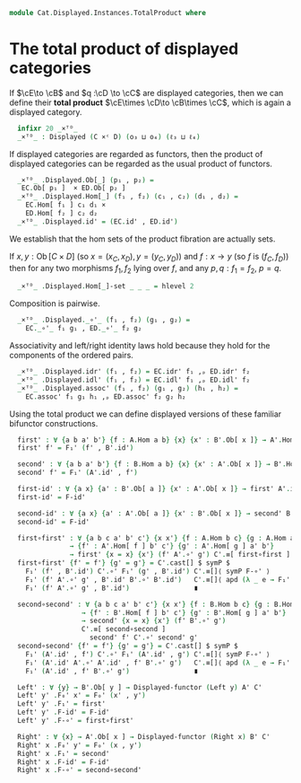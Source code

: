 <!--
```agda
open import 1Lab.HLevel.Universe
open import 1Lab.HLevel.Closure
open import 1Lab.Type.Sigma

open import Cat.Instances.Sets.Complete
open import Cat.Displayed.Functor
open import Cat.Instances.Product
open import Cat.Diagram.Product
open import Cat.Displayed.Base
open import Cat.Instances.Sets
open import Cat.Prelude
open import Cat.Base

import Cat.Displayed.Reasoning as DR
import Cat.Functor.Bifunctor
```
-->

```agda
module Cat.Displayed.Instances.TotalProduct where
```
<!--
```agda
module _ 
  {o₁ ℓ₁ o₂ ℓ₂ o₃ ℓ₃ o₄ ℓ₄}
  {C : Precategory o₁ ℓ₁}
  {D : Precategory o₂ ℓ₂}
  (EC : Displayed C o₃ ℓ₃) (ED : Displayed D o₄ ℓ₄) where
  private module EC = Displayed EC
  private module ED = Displayed ED
```
-->

# The total product of displayed categories

If $\cE\to \cB$ and $q :\cD \to \cC$ are
displayed categories, then we can define their **total product**
$\cE\times \cD\to \cB\times \cC$,
which is again a displayed category.

```agda
  infixr 20 _×ᵀᴰ_
  _×ᵀᴰ_ : Displayed (C ×ᶜ D) (o₃ ⊔ o₄) (ℓ₃ ⊔ ℓ₄)
```

If displayed categories are regarded as functors, then the product of
displayed categories can be regarded as the usual product of functors.

```agda
  _×ᵀᴰ_ .Displayed.Ob[_] (p₁ , p₂) =
   EC.Ob[ p₁ ]  × ED.Ob[ p₂ ]
  _×ᵀᴰ_ .Displayed.Hom[_] (f₁ , f₂) (c₁ , c₂) (d₁ , d₂) =
    EC.Hom[ f₁ ] c₁ d₁ ×
    ED.Hom[ f₂ ] c₂ d₂
  _×ᵀᴰ_ .Displayed.id' = (EC.id' , ED.id')
```

We establish that the hom sets of the product fibration are actually
sets.

If $x, y : \operatorname{Ob}[C \times D]$ (so $x = (x_C, x_D), y = (y_C,
y_D)$) and $f : x \to y$ (so $f$ is $(f_C, f_D)$) then for any two
morphisms $f_1,f_2$ lying over $f$, and any $p, q : f_1 = f_2$, $p=q$.

```agda
  _×ᵀᴰ_ .Displayed.Hom[_]-set _ _ _ = hlevel 2
```
Composition is pairwise.
```agda
  _×ᵀᴰ_ .Displayed._∘'_ (f₁ , f₂) (g₁ , g₂) =
    EC._∘'_ f₁ g₁ , ED._∘'_ f₂ g₂
```

Associativity and left/right identity laws hold because
they hold for the components of the ordered pairs.

```agda
  _×ᵀᴰ_ .Displayed.idr' (f₁ , f₂) = EC.idr' f₁ ,ₚ ED.idr' f₂
  _×ᵀᴰ_ .Displayed.idl' (f₁ , f₂) = EC.idl' f₁ ,ₚ ED.idl' f₂
  _×ᵀᴰ_ .Displayed.assoc' (f₁ , f₂) (g₁ , g₂) (h₁ , h₂) =
    EC.assoc' f₁ g₁ h₁ ,ₚ ED.assoc' f₂ g₂ h₂
```
<!--
```agda
module _
  {oa ℓa ob ℓb oc ℓc oa' ℓa' ob' ℓb' oc' ℓc'}
  {A : Precategory oa ℓa} {B : Precategory ob ℓb} {C : Precategory oc ℓc}
  {A' : Displayed A oa' ℓa'} {B' : Displayed B ob' ℓb'} {C' : Displayed C oc' ℓc'}
  {F : Functor (A ×ᶜ B) C}
  (F' : Displayed-functor F (A' ×ᵀᴰ B') C')
  where
  private
    module A = Precategory A
    module B = Precategory B
    module C = Precategory C
    module A' = DR A' public
    module B' = DR B' public
    module C' = DR C' public
  
  open Displayed-functor F'
  open Cat.Functor.Bifunctor F
```
-->
Using the total product we can define displayed versions of these familiar bifunctor constructions.
```agda
  first' : ∀ {a b a' b'} {f : A.Hom a b} {x} {x' : B'.Ob[ x ]} → A'.Hom[ f ] a' b' → C'.Hom[ first f ] (F₀' (a' , x')) (F₀' (b' , x'))
  first' f' = F₁' (f' , B'.id')

  second' : ∀ {a b a' b'} {f : B.Hom a b} {x} {x' : A'.Ob[ x ]} → B'.Hom[ f ] a' b' → C'.Hom[ second f ] (F₀' (x' , a')) (F₀' (x' , b'))
  second' f' = F₁' (A'.id' , f')

  first-id' : ∀ {a x} {a' : B'.Ob[ a ]} {x' : A'.Ob[ x ]} → first' A'.id' C'.≡[ first-id ] C'.id' {x = F₀' (x' , a')}
  first-id' = F-id'

  second-id' : ∀ {a x} {a' : A'.Ob[ a ]} {x' : B'.Ob[ x ]} → second' B'.id' C'.≡[ second-id ] C'.id' {x = F₀' (a' , x')}
  second-id' = F-id'

  first∘first' : ∀ {a b c a' b' c'} {x x'} {f : A.Hom b c} {g : A.Hom a b}
               → {f' : A'.Hom[ f ] b' c'} {g' : A'.Hom[ g ] a' b'}
               → first' {x = x} {x'} (f' A'.∘' g') C'.≡[ first∘first ] first' f' C'.∘' first' g'
  first∘first' {f' = f'} {g' = g'} = C'.cast[] $ symP $
    F₁' (f' , B'.id') C'.∘' F₁' (g' , B'.id') C'.≡[]⟨ symP F-∘' ⟩ 
    F₁' (f' A'.∘' g' , B'.id' B'.∘' B'.id')   C'.≡[]⟨ apd (λ _ e → F₁' (f' A'.∘' g' , e)) (B'.idl' _) ⟩
    F₁' (f' A'.∘' g' , B'.id')                ∎

  second∘second' : ∀ {a b c a' b' c'} {x x'} {f : B.Hom b c} {g : B.Hom a b}
                  → {f' : B'.Hom[ f ] b' c'} {g' : B'.Hom[ g ] a' b'}
                  → second' {x = x} {x'} (f' B'.∘' g')
                  C'.≡[ second∘second ]
                    second' f' C'.∘' second' g'
  second∘second' {f' = f'} {g' = g'} = C'.cast[] $ symP $
    F₁' (A'.id' , f') C'.∘' F₁' (A'.id' , g') C'.≡[]⟨ symP F-∘' ⟩
    F₁' (A'.id' A'.∘' A'.id' , f' B'.∘' g')   C'.≡[]⟨ apd (λ _ e → F₁' (e , f' B'.∘' g')) (A'.idl' _) ⟩
    F₁' (A'.id' , f' B'.∘' g')                ∎

  Left' : ∀ {y} → B'.Ob[ y ] → Displayed-functor (Left y) A' C'
  Left' y' .F₀' x' = F₀' (x' , y')
  Left' y' .F₁' = first'
  Left' y' .F-id' = F-id'
  Left' y' .F-∘' = first∘first'

  Right' : ∀ {x} → A'.Ob[ x ] → Displayed-functor (Right x) B' C'
  Right' x .F₀' y' = F₀' (x , y')
  Right' x .F₁' = second'
  Right' x .F-id' = F-id'
  Right' x .F-∘' = second∘second'
```
